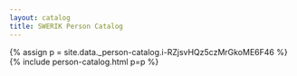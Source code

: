 ```yaml
---
layout: catalog
title: SWERIK Person Catalog
---
```

{% assign p = site.data._person-catalog.i-RZjsvHQz5czMrGkoME6F46 %}
{% include person-catalog.html p=p %}

